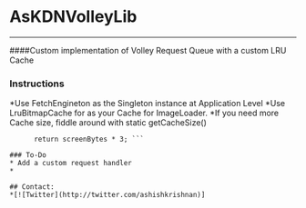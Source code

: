 # AsKDNVolleyLib
----------
####Custom implementation of Volley Request Queue with a custom LRU Cache


### Instructions
*Use FetchEngineton as the Singleton instance at Application Level
*Use LruBitmapCache for as your Cache for ImageLoader.
 *If you need more Cache size, fiddle around with static getCacheSize() 
  ``` final int screenBytes = screenHeight * screenWidth * 4;
        return screenBytes * 3; ```
        
### To-Do
* Add a custom request handler
* 

## Contact:
*[![Twitter](http://twitter.com/ashishkrishnan)]
  


